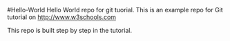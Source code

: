 #Hello-World
Hello World repo for git tuorial. 
This is an example repo for Git tutorial on http://www.w3schools.com

This repo is built step by step in the tutorial.
